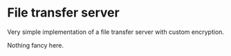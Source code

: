 # File transfer server #

Very simple implementation of a file transfer server with custom encryption.

Nothing fancy here.

